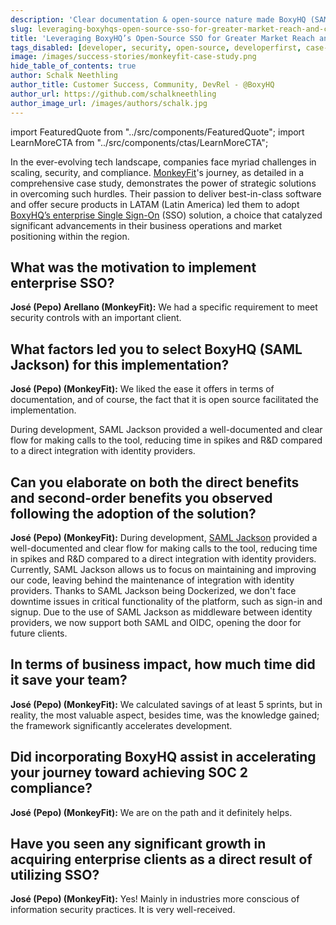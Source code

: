 ```yaml
---
description: 'Clear documentation & open-source nature made BoxyHQ (SAML Jackson) the perfect SSO choice for MonkeyFit. Read the case study.'
slug: leveraging-boxyhqs-open-source-sso-for-greater-market-reach-and-compliance-monkeyfit
title: 'Leveraging BoxyHQ’s Open-Source SSO for Greater Market Reach and Compliance: MonkeyFit'
tags_disabled: [developer, security, open-source, developerfirst, case-study]
image: /images/success-stories/monkeyfit-case-study.png
hide_table_of_contents: true
author: Schalk Neethling
author_title: Customer Success, Community, DevRel - @BoxyHQ
author_url: https://github.com/schalkneethling
author_image_url: /images/authors/schalk.jpg
---
```


import FeaturedQuote from "../src/components/FeaturedQuote";
import LearnMoreCTA from "../src/components/ctas/LearnMoreCTA";

In the ever-evolving tech landscape, companies face myriad challenges in scaling, security, and compliance. [MonkeyFit](https://www.monkeyfitpass.com/)'s journey, as detailed in a comprehensive case study, demonstrates the power of strategic solutions in overcoming such hurdles. Their passion to deliver best-in-class software and offer secure products in LATAM (Latin America) led them to adopt [BoxyHQ’s enterprise Single Sign-On](/enterprise-sso) (SSO) solution, a choice that catalyzed significant advancements in their business operations and market positioning within the region.

<LearnMoreCTA label="Lee la entrevista en español" newWindow={false} url="/blog/aprovechando-boxyhq-sso-para-un-mayor-alcance-de-mercado-y-cumplimiento-monkeyfit" />

## What was the motivation to implement enterprise SSO?

**José (Pepo) Arellano (MonkeyFit):** We had a specific requirement to meet security controls with an important client.

## What factors led you to select BoxyHQ (SAML Jackson) for this implementation?

**José (Pepo) (MonkeyFit):** We liked the ease it offers in terms of documentation, and of course, the fact that it is open source facilitated the implementation.

<FeaturedQuote personName="José (Pepo) Arellano" personRole="CEO & Co-Founder - MonkeyFit" pictureSrc="/images/success-stories/jose-pepo-arellano-monkeyfit">
 During development, SAML Jackson provided a well-documented and clear flow for making calls to the tool, reducing time in spikes and R&D compared to a direct integration with identity providers.
</FeaturedQuote>

## Can you elaborate on both the direct benefits and second-order benefits you observed following the adoption of the solution?

**José (Pepo) (MonkeyFit):** During development, [SAML Jackson](https://github.com/boxyhq/jackson) provided a well-documented and clear flow for making calls to the tool, reducing time in spikes and R&D compared to a direct integration with identity providers. Currently, SAML Jackson allows us to focus on maintaining and improving our code, leaving behind the maintenance of integration with identity providers. Thanks to SAML Jackson being Dockerized, we don't face downtime issues in critical functionality of the platform, such as sign-in and signup. Due to the use of SAML Jackson as middleware between identity providers, we now support both SAML and OIDC, opening the door for future clients.

## In terms of business impact, how much time did it save your team?

**José (Pepo) (MonkeyFit):** We calculated savings of at least 5 sprints, but in reality, the most valuable aspect, besides time, was the knowledge gained; the framework significantly accelerates development.

## Did incorporating BoxyHQ assist in accelerating your journey toward achieving SOC 2 compliance?

**José (Pepo) (MonkeyFit):** We are on the path and it definitely helps.

## Have you seen any significant growth in acquiring enterprise clients as a direct result of utilizing SSO?

**José (Pepo) (MonkeyFit):** Yes! Mainly in industries more conscious of information security practices. It is very well-received.

<LearnMoreCTA label="Read MonkeyFit's Success Story" newWindow={false} url="/success-stories/elevating-latam-security-standards-the-monkeyfit-boxyhq-success-story" />
